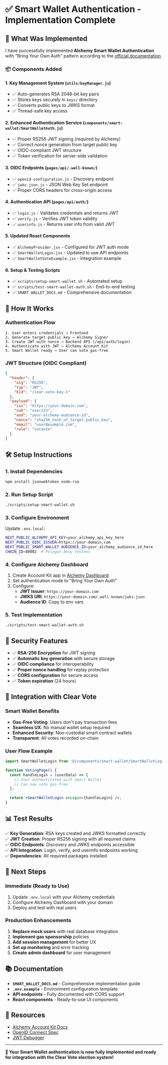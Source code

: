 # ✅ Smart Wallet Authentication - Implementation Complete

## 🚀 What Was Implemented

I have successfully implemented **Alchemy Smart Wallet Authentication** with "Bring Your Own Auth" pattern according to the [official documentation](https://www.alchemy.com/docs/wallets/authentication/login-methods/bring-your-own-auth).

### 📦 Components Added

#### 1. **Key Management System** (`utils/keyManager.js`)
- ✅ Auto-generates RSA 2048-bit key pairs
- ✅ Stores keys securely in `keys/` directory
- ✅ Converts public keys to JWKS format
- ✅ Thread-safe key access

#### 2. **Enhanced Authentication Service** (`components/smart-wallet/SmartWalletAuth.js`)
- ✅ Proper RS256 JWT signing (required by Alchemy)
- ✅ Correct nonce generation from target public key
- ✅ OIDC-compliant JWT structure
- ✅ Token verification for server-side validation

#### 3. **OIDC Endpoints** (`pages/api/.well-known/`)
- ✅ `openid-configuration.js` - Discovery endpoint
- ✅ `jwks.json.js` - JSON Web Key Set endpoint
- ✅ Proper CORS headers for cross-origin access

#### 4. **Authentication API** (`pages/api/auth/`)
- ✅ `login.js` - Validates credentials and returns JWT
- ✅ `verify.js` - Verifies JWT token validity  
- ✅ `userinfo.js` - Returns user info from valid JWT

#### 5. **Updated React Components**
- ✅ `AlchemyProvider.jsx` - Configured for JWT auth mode
- ✅ `SmartWalletLogin.jsx` - Updated to use API endpoints
- ✅ `SmartWalletVoteExample.jsx` - Integration example

#### 6. **Setup & Testing Scripts**
- ✅ `scripts/setup-smart-wallet.sh` - Automated setup
- ✅ `scripts/test-smart-wallet-auth.sh` - End-to-end testing
- ✅ `SMART_WALLET_DOCS.md` - Comprehensive documentation

## 🔧 How It Works

### Authentication Flow
```
1. User enters credentials → Frontend
2. Generate target public key → Alchemy Signer  
3. Create JWT with nonce → Backend API (/api/auth/login)
4. Authenticate with JWT → Alchemy Account Kit
5. Smart Wallet ready → User can vote gas-free
```

### JWT Structure (OIDC Compliant)
```json
{
  "header": {
    "alg": "RS256",
    "typ": "JWT", 
    "kid": "clear-vote-key-1"
  },
  "payload": {
    "iss": "https://your-domain.com",
    "sub": "user123",
    "aud": "your-alchemy-audience-id",
    "nonce": "sha256_hash_of_target_public_key",
    "email": "user@example.com",
    "role": "votante"
  }
}
```

## 🛠️ Setup Instructions

### 1. Install Dependencies
```bash
npm install jsonwebtoken node-rsa
```

### 2. Run Setup Script
```bash
./scripts/setup-smart-wallet.sh
```

### 3. Configure Environment
Update `.env.local`:
```bash
NEXT_PUBLIC_ALCHEMY_API_KEY=your_alchemy_api_key_here
NEXT_PUBLIC_OIDC_ISSUER=https://your-domain.com  
NEXT_PUBLIC_SMART_WALLET_AUDIENCE_ID=your_alchemy_audience_id_here
CHAIN_ID=80002  # Polygon Amoy testnet
```

### 4. Configure Alchemy Dashboard
1. Create Account Kit app in [Alchemy Dashboard](https://dashboard.alchemy.com)
2. Set authentication mode to "Bring Your Own Auth"
3. Configure:
   - **JWT Issuer**: `https://your-domain.com`
   - **JWKS URI**: `https://your-domain.com/.well-known/jwks.json`
   - **Audience ID**: Copy to env vars

### 5. Test Implementation
```bash
./scripts/test-smart-wallet-auth.sh
```

## 🔐 Security Features

- ✅ **RSA-256 Encryption** for JWT signing
- ✅ **Automatic key generation** with secure storage
- ✅ **OIDC compliance** for interoperability
- ✅ **Proper nonce handling** for replay protection
- ✅ **CORS configuration** for secure access
- ✅ **Token expiration** (24 hours)

## 🎯 Integration with Clear Vote

### Smart Wallet Benefits
- **Gas-Free Voting**: Users don't pay transaction fees
- **Seamless UX**: No manual wallet setup required
- **Enhanced Security**: Non-custodial smart contract wallets
- **Transparent**: All votes recorded on-chain

### User Flow Example
```jsx
import SmartWalletLogin from '@/components/smart-wallet/SmartWalletLogin';

function VotingPage() {
  const handleLogin = (userData) => {
    // User authenticated with Smart Wallet
    // Can now vote gas-free
  };

  return <SmartWalletLogin onLogin={handleLogin} />;
}
```

## 📊 Test Results

✅ **Key Generation**: RSA keys created and JWKS formatted correctly  
✅ **JWT Creation**: Proper RS256 signing with all required claims  
✅ **OIDC Endpoints**: Discovery and JWKS endpoints accessible  
✅ **API Integration**: Login, verify, and userinfo endpoints working  
✅ **Dependencies**: All required packages installed  

## 🚀 Next Steps

### Immediate (Ready to Use)
1. Update `.env.local` with your Alchemy credentials
2. Configure Alchemy Dashboard with your domain
3. Deploy and test with real users

### Production Enhancements
1. **Replace mock users** with real database integration
2. **Implement gas sponsorship** policies
3. **Add session management** for better UX  
4. **Set up monitoring** and error tracking
5. **Create admin dashboard** for user management

## 📚 Documentation

- **`SMART_WALLET_DOCS.md`** - Comprehensive implementation guide
- **`.env.example`** - Environment configuration template
- **API endpoints** - Fully documented with CORS support
- **React components** - Ready-to-use UI components

## 🔗 Resources

- [Alchemy Account Kit Docs](https://www.alchemy.com/docs/wallets)
- [OpenID Connect Spec](https://openid.net/specs/openid-connect-core-1_0.html)
- [JWT Debugger](https://jwt.io/)

---

**🎉 Your Smart Wallet authentication is now fully implemented and ready for integration with the Clear Vote election system!**
